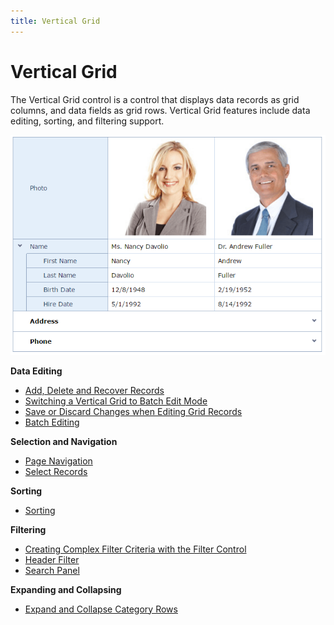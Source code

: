 ```yaml
---
title: Vertical Grid
---
```

# Vertical Grid
The Vertical Grid control is a control that displays data records as grid columns, and data fields as grid rows. Vertical Grid features include data editing, sorting, and filtering support.

![EUD-ASPxVerticalGrid-Overview](../images/Img127168.png)

**Data Editing**
* [Add, Delete and Recover Records](../../interface-elements-for-web/articles/vertical-grid/data-editing/add-delete-and-recover-records.md)
* [Switching a Vertical Grid to Batch Edit Mode](../../interface-elements-for-web/articles/vertical-grid/data-editing/switching-a-vertical-grid-to-batch-edit-mode.md)
* [Save or Discard Changes when Editing Grid Records](../../interface-elements-for-web/articles/vertical-grid/data-editing/save-or-discard-changes-when-editing-grid-records.md)
* [Batch Editing](../../interface-elements-for-web/articles/vertical-grid/data-editing/batch-editing.md)

**Selection and Navigation**
* [Page Navigation](../../interface-elements-for-web/articles/vertical-grid/selection-and-navigation/page-navigation.md)
* [Select Records](../../interface-elements-for-web/articles/vertical-grid/selection-and-navigation/select-records.md)

**Sorting**
* [Sorting](../../interface-elements-for-web/articles/vertical-grid/sorting.md)

**Filtering**
* [Creating Complex Filter Criteria with the Filter Control](../../interface-elements-for-web/articles/vertical-grid/filtering/creating-complex-filter-criteria-with-the-filter-control.md)
* [Header Filter](../../interface-elements-for-web/articles/vertical-grid/filtering/header-filter.md)
* [Search Panel](../../interface-elements-for-web/articles/vertical-grid/filtering/search-panel.md)

**Expanding and Collapsing**
* [Expand and Collapse Category Rows](../../interface-elements-for-web/articles/vertical-grid/expand-and-collapse-category-rows.md)